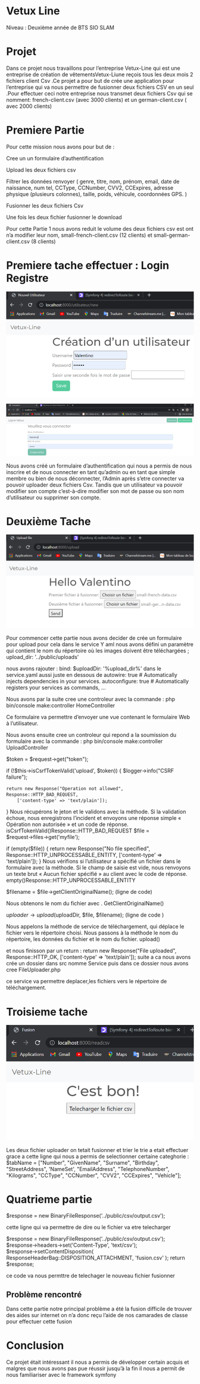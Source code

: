 <h1>Vetux Line</h1> Niveau : Deuxième année de BTS SIO SLAM

<h1>Projet</h1> Dans ce projet nous travaillons pour l’entreprise Vetux-Line qui est une entreprise de création de vêtementsVetux-Liune reçois tous les deux mois 2 fichiers client Csv .Ce projet a pour but de crée une application pour l’entreprise qui va nous permettre de fusionner deux fichiers CSV en un seul .Pour effectuer ceci notre entreprise nous transmet deux fichiers Csv qui se nomment: french-client.csv (avec 3000 clients) et un german-client.csv ( avec 2000 clients)

<h1>Premiere Partie </h1> Pour cette mission nous avons pour but de :

Cree un un formulaire d’authentification

Upload les deux fichiers csv

Filtrer les données renvoyer ( genre, titre, nom, prénom, email, date de naissance, num tel, CCType, CCNumber, CVV2, CCExpires, adresse physique (plusieurs colonnes), taille, poids, véhicule, coordonnées GPS. )

Fusionner les deux fichiers Csv

Une fois les deux fichier fusionner le download

Pour cette Partie 1 nous avons reduit le volume des deux fichiers csv est ont n’a modifier leur nom, small-french-client.csv (12 clients) et small-german-client.csv (8 clients)

<h1>Premiere tache effectuer : Login Registre</h1>

![](img/img1.PNG)

![](img/img2.PNG)

Nous avons créé un formulaire d’authentification qui nous a permis de nous inscrire et de nous connecter en tant qu’admin ou en tant que simple membre ou bien de nous déconnecter, l’Admin après s’etre connecter va pouvoir uploader deux fichiers Csv. Tandis que un utilisateur va pouvoir modifier son compte c’est-à-dire modifier son mot de passe ou son nom d’utilisateur ou supprimer son compte. <h1>Deuxième Tache </h1>

![](img/img4.PNG)

Pour commencer cette partie nous avons decider de crée un formulaire pour upload pour cela dans le service Y aml nous avons défini un paramètre qui contient le nom du répertoire où les images doivent être téléchargées ; upload_dir: '../public/uploads'

nous avons rajouter : bind: $uploadDir: '%upload_dir%' dans le service.yaml aussi juste en dessous de autowire: true # Automatically injects dependencies in your services. autoconfigure: true # Automatically registers your services as commands, …​

Nous avons par la suite cree une controleur avec la commande : php bin/console make:controller HomeController

Ce formulaire va permettre d’envoyer une vue contenant le formulaire Web à l’utilisateur.

Nous avons ensuite cree un controleur qui repond a la soumission du formulaire avec la commande : php bin/console make:controller UploadController

$token = $request→get("token");

if (!$this→isCsrfTokenValid('upload', $token)) { $logger→info("CSRF failure");

    return new Response("Operation not allowed",  Response::HTTP_BAD_REQUEST,
        ['content-type' => 'text/plain']);
}
Nous récupérons le jeton et le validons avec la méthode. Si la validation échoue, nous enregistrons l’incident et envoyons une réponse simple « Opération non autorisée » et un code de réponse. isCsrfTokenValid()Response::HTTP_BAD_REQUEST
$file = $request→files→get('myfile');

if (empty($file)) { return new Response("No file specified", Response::HTTP_UNPROCESSABLE_ENTITY, ['content-type' ⇒ 'text/plain']); } Nous vérifions si l’utilisateur a spécifié un fichier dans le formulaire avec la méthode. Si le champ de saisie est vide, nous renvoyons un texte brut « Aucun fichier spécifié » au client avec le code de réponse. empty()Response::HTTP_UNPROCESSABLE_ENTITY

$filename = $file→getClientOriginalName(); (ligne de code)

Nous obtenons le nom du fichier avec . GetClientOriginalName()

$uploader→upload($uploadDir, $file, $filename); (ligne de code )

Nous appelons la méthode de service de téléchargement, qui déplace le fichier vers le répertoire choisi. Nous passons à la méthode le nom du répertoire, les données du fichier et le nom du fichier. upload()

et nous finisson par un return : return new Response("File uploaded", Response::HTTP_OK, ['content-type' ⇒ 'text/plain']); suite a ca nous avons crée un dossier dans src nomme Service puis dans ce dossier nous avons cree FileUploader.php

ce service va permettre deplacer,les fichiers vers le répertoire de téléchargement.

<h1>Troisieme tache </h1>

![](img/img5.PNG)

Les deux fichier uploader on tetait fusionner et trier le trie a etait effectuer grace a cette ligne qui nous a permis de selectionner certaine categhorie : $tabName = ["Number", "GivenName", "Surname", "Birthday", "StreetAddress", 'NameSet', "EmailAddress", "TelephoneNumber", "Kilograms", "CCType", "CCNumber", "CVV2", "CCExpires", "Vehicle"];

<h1>Quatrieme partie </h1>

$response = new BinaryFileResponse('../public/csv/output.csv');

cette ligne qui va permettre de dire ou le fichier va etre telecharger

$response = new BinaryFileResponse('../public/csv/output.csv'); $response→headers→set('Content-Type', 'text/csv'); $response→setContentDisposition( ResponseHeaderBag::DISPOSITION_ATTACHMENT, 'fusion.csv' ); return $response;

ce code va nous permttre de telechager le nouveau fichier fusionner

<h2>Problème rencontré</h2> Dans cette partie notre principal problème a été la fusion difficile de trouver des aides sur internet on n’a donc reçu l’aide de nos camarades de classe pour effectuer cette fusion

<h1>Conclusion </h1>

Ce projet était intéressant il nous a permis de développer certain acquis et malgres que nous avons pas pue réussir jusqu’à la fin il nous a permit de nous familiariser avec le framework symfony